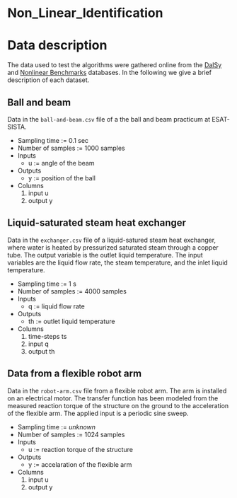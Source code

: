 # Non_Linear_Identification

# Data description

The data used to test the algorithms were gathered online from the [DaISy](https://homes.esat.kuleuven.be/~smc/daisy/daisydata.html)
and [Nonlinear Benchmarks](https://www.nonlinearbenchmark.org/benchmarks) databases. In the following we give a brief description of each
dataset.

## Ball and beam

Data in the `ball-and-beam.csv` file of a the ball and beam practicum at ESAT-SISTA.

* Sampling time := 0.1 sec
* Number of samples := 1000 samples
* Inputs
    * u := angle of the beam
* Outputs
    * y := position of the ball
* Columns
    1. input u
    2. output y

## Liquid-saturated steam heat exchanger 

Data in the `exchanger.csv` file of a liquid-satured steam heat exchanger, where water is
heated by pressurized saturated steam through a copper tube. The output variable is the
outlet liquid temperature. The input variables are the liquid flow rate, the steam
temperature, and the inlet liquid temperature.

* Sampling time := 1 s
* Number of samples := 4000 samples
* Inputs
    * q := liquid flow rate 
* Outputs
    * th := outlet liquid temperature
* Columns
    1. time-steps ts
    2. input q
    3. output th 

## Data from a flexible robot arm

Data in the `robot-arm.csv` file from a flexible robot arm. The arm is installed on an
electrical motor. The transfer function has been modeled from the measured reaction 
torque of the structure on the ground to the acceleration of the flexible arm. The applied
input is a periodic sine sweep.

* Sampling time := _unknown_
* Number of samples := 1024 samples
* Inputs
    * u := reaction torque of the structure
* Outputs
    * y := accelaration of the flexible arm
* Columns
	1. input u
	2. output y
